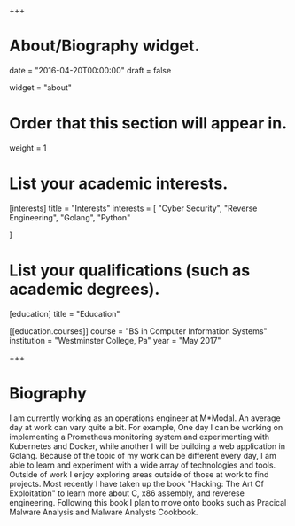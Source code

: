 +++
# About/Biography widget.

date = "2016-04-20T00:00:00"
draft = false

widget = "about"

# Order that this section will appear in.
weight = 1

# List your academic interests.
[interests]
  title = "Interests"
  interests = [
    "Cyber Security",
    "Reverse Engineering",
    "Golang",
    "Python"

  ]

# List your qualifications (such as academic degrees).
[education]
  title = "Education"

[[education.courses]]
  course = "BS in Computer Information Systems"
  institution = "Westminster College, Pa"
  year = "May 2017"

+++

# Biography

I am currently working as an operations engineer at M\*Modal. An average day at work can vary quite a bit. For example, One day I can be working on implementing a Prometheus monitoring system and experimenting with Kubernetes and Docker, while another I will be building a web application in Golang. Because of the topic of my work can be different every day, I am able to learn and experiment with a wide array of technologies and tools. Outside of work I enjoy exploring areas outside of those at work to find projects. Most recently I have taken up the book "Hacking: The Art Of Exploitation" to learn more about C, x86 assembly, and reverese engineering. Following this book I plan to move onto books such as Pracical Malware Analysis and Malware Analysts Cookbook.
